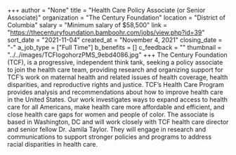 +++
author = "None"
title = "Health Care Policy Associate (or Senior Associate)"
organization = "The Century Foundation"
location = "District of Columbia"
salary = "Minimum salary of $58,500"
link = "https://thecenturyfoundation.bamboohr.com/jobs/view.php?id=39"
sort_date = "2021-11-04"
created_at = "November 4, 2021"
closing_date = "-"
a_job_type = ["Full Time"]
b_benefits = []
c_feedback = ""
thumbnail = "../../images/TCFlogohorzPMS_9ebd4086.jpg"
+++
The Century Foundation (TCF), is a progressive, independent think tank, seeking a policy associate to join the health care team, providing research and organizing support for TCF’s work on maternal health and related issues of health coverage, health disparities, and reproductive rights and justice. TCF’s Health Care Program provides analysis and recommendations about how to improve health care in the United States. Our work investigates ways to expand access to health care for all Americans, make health care more affordable and efficient, and close health care gaps for women and people of color. The associate is based in Washington, DC and will work closely with TCF health care director and senior fellow Dr. Jamila Taylor. They will engage in research and communications to support stronger policies and programs to address racial disparities in health care. 